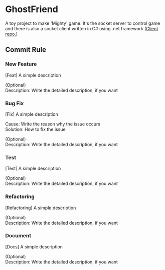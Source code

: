 # GhostFriend

A toy project to make 'Mighty' game. It's the socket server to control game and there is also a socket client written in C# using .net framework ([Client repo.](https://github.com/kippem9088/GhostFriend_WindowClient))

## Commit Rule

### New Feature
[Feat] A simple description

(Optional) <br>
Description: Write the detailed description, if you want
 
 ### Bug Fix
[Fix] A simple description

Cause: Write the reason why the issue occurs <br>
Solution: How to fix the issue
 
(Optional) <br>
Description: Write the detailed description, if you want
 
### Test
[Test] A simple description
 
(Optional) <br>
Description: Write the detailed description, if you want
  
### Refactoring
[Refactoring] A simple description
  
(Optional) <br>
Description: Write the detailed description, if you want
  
### Document
[Docs] A simple description

(Optional) <br>
Description: Write the detailed description, if you want